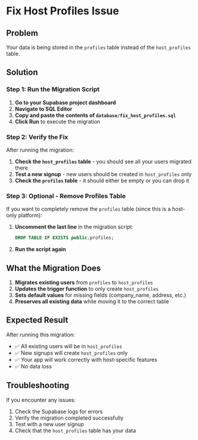# Fix Host Profiles Issue

## Problem
Your data is being stored in the `profiles` table instead of the `host_profiles` table.

## Solution

### Step 1: Run the Migration Script

1. **Go to your Supabase project dashboard**
2. **Navigate to SQL Editor**
3. **Copy and paste the contents of `database/fix_host_profiles.sql`**
4. **Click Run** to execute the migration

### Step 2: Verify the Fix

After running the migration:

1. **Check the `host_profiles` table** - you should see all your users migrated there
2. **Test a new signup** - new users should be created in `host_profiles` only
3. **Check the `profiles` table** - it should either be empty or you can drop it

### Step 3: Optional - Remove Profiles Table

If you want to completely remove the `profiles` table (since this is a host-only platform):

1. **Uncomment the last line** in the migration script:
   ```sql
   DROP TABLE IF EXISTS public.profiles;
   ```
2. **Run the script again**

## What the Migration Does

1. **Migrates existing users** from `profiles` to `host_profiles`
2. **Updates the trigger function** to only create `host_profiles`
3. **Sets default values** for missing fields (company_name, address, etc.)
4. **Preserves all existing data** while moving it to the correct table

## Expected Result

After running this migration:
- ✅ All existing users will be in `host_profiles`
- ✅ New signups will create `host_profiles` only
- ✅ Your app will work correctly with host-specific features
- ✅ No data loss

## Troubleshooting

If you encounter any issues:
1. Check the Supabase logs for errors
2. Verify the migration completed successfully
3. Test with a new user signup
4. Check that the `host_profiles` table has your data
